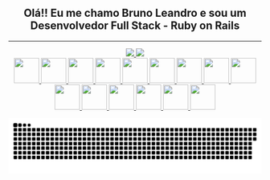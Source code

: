 <h2 align="center"> Olá!! Eu me chamo Bruno Leandro e sou um Desenvolvedor Full Stack - Ruby on Rails</h2>

---

<div align="center">
  <a href="https://github.com/rafaballerini">
  <img height="180em" src="https://github-readme-stats.vercel.app/api?username=Ruby-kami&show_icons=true&theme=dracula&include_all_commits=true&count_private=true"/>
  <img height="180em" src="https://github-readme-stats.vercel.app/api/top-langs/?username=Ruby-kami&layout=compact&langs_count=7&theme=dracula"/> <br/>
  <img src="https://cdn.jsdelivr.net/gh/devicons/devicon/icons/ruby/ruby-original.svg", height="50em", width="50em"/>
  <img src="https://cdn.jsdelivr.net/gh/devicons/devicon/icons/mysql/mysql-original.svg", height="50em", width="50em"/>
  <img src="https://cdn.jsdelivr.net/gh/devicons/devicon/icons/javascript/javascript-original.svg", height="50em", width="50em"/>
  <img src="https://cdn.jsdelivr.net/gh/devicons/devicon/icons/html5/html5-original.svg", height="50em", width="50em"/>
  <img src="https://cdn.jsdelivr.net/gh/devicons/devicon/icons/css3/css3-original.svg", height="50em", width="50em"/>
  <img src="https://cdn.jsdelivr.net/gh/devicons/devicon/icons/docker/docker-original.svg", height="50em", width="50em"/>
  <img src="https://cdn.jsdelivr.net/gh/devicons/devicon/icons/python/python-original.svg", height="50em", width="50em"/>
  <img src="https://cdn.jsdelivr.net/gh/devicons/devicon/icons/postgresql/postgresql-original.svg", height="50em", width="50em"/>
  <img src="https://cdn.jsdelivr.net/gh/devicons/devicon/icons/rails/rails-original-wordmark.svg", height="50em", width="50em"/>
  <img src="https://cdn.jsdelivr.net/gh/devicons/devicon/icons/sass/sass-original.svg", height="50em", width="50em"/>
  <img src="https://cdn.jsdelivr.net/gh/devicons/devicon/icons/nodejs/nodejs-original.svg", height="50em", width="50em"/>
  <img src="https://cdn.jsdelivr.net/gh/devicons/devicon/icons/angularjs/angularjs-original.svg", height="50em", width="50em"/>
  <img src="https://cdn.jsdelivr.net/gh/devicons/devicon/icons/vuejs/vuejs-original.svg", height="50em", width="50em"/>
  <img src="https://cdn.jsdelivr.net/gh/devicons/devicon/icons/typescript/typescript-original.svg", height="50em", width="50em"/>
  <img src="https://cdn.jsdelivr.net/gh/devicons/devicon/icons/mongodb/mongodb-original.svg", height="50em", width="50em"/>    
    
    
 ![Snake animation](https://github.com/Bruno-Boni/Bruno-Boni/blob/output/github-contribution-grid-snake.svg)
    
</div>


  
